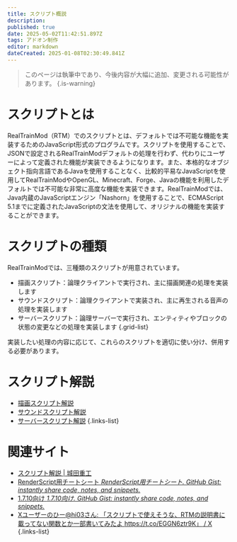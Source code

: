 ```yaml
---
title: スクリプト概説
description: 
published: true
date: 2025-05-02T11:42:51.897Z
tags: アドオン制作
editor: markdown
dateCreated: 2025-01-08T02:30:49.841Z
---
```


> このページは執筆中であり、今後内容が大幅に追加、変更される可能性があります。
{.is-warning}

# スクリプトとは
RealTrainMod（RTM）でのスクリプトとは、デフォルトでは不可能な機能を実装するためのJavaScript形式のプログラムです。スクリプトを使用することで、JSONで設定されるRealTrainModデフォルトの処理を行わず、代わりにユーザーによって定義された機能が実装できるようになります。また、本格的なオブジェクト指向言語であるJavaを使用することなく、比較的平易なJavaScriptを使用してRealTrainModやOpenGL、Minecraft、Forge、Javaの機能を利用したデフォルトでは不可能な非常に高度な機能を実装できます。RealTrainModでは、Java内蔵のJavaScriptエンジン「Nashorn」を使用することで、ECMAScript 5.1までに定義されたJavaScriptの文法を使用して、オリジナルの機能を実装することができます。

# スクリプトの種類
RealTrainModでは、三種類のスクリプトが用意されています。

- 描画スクリプト：論理クライアントで実行され、主に描画関連の処理を実装します
- サウンドスクリプト：論理クライアントで実装され、主に再生される音声の処理を実装します
- サーバースクリプト：論理サーバーで実行され、エンティティやブロックの状態の変更などの処理を実装します
{.grid-list}

実装したい処理の内容に応じて、これらのスクリプトを適切に使い分け、併用する必要があります。

# スクリプト解説
- [描画スクリプト解説](/ja/addon-dev/script/render-script)
- [サウンドスクリプト解説]()
- [サーバースクリプト解説]()
{.links-list}

# 関連サイト
- [スクリプト解説 | 城田重工](https://www.hi03s.com/blog)
- [RenderScript用チートシート *RenderScript用チートシート. GitHub Gist: instantly share code, notes, and snippets.*](https://gist.github.com/Kai-Z-JP/2edadce21011125d6465ed6401ac4842)
- [1.7.10向け *1.7.10向け. GitHub Gist: instantly share code, notes, and snippets.*](https://gist.github.com/Kai-Z-JP/0dd0cba11592305cdbf859311718f43f)
- [Xユーザーのひー@hi03さん: 「スクリプトで使えそうな、RTMの説明書に載ってない関数とか一部書いてみたよ https://t.co/EGGN6ztr9K」 / X](https://x.com/hi03_s/status/1044613004644376577)
{.links-list}